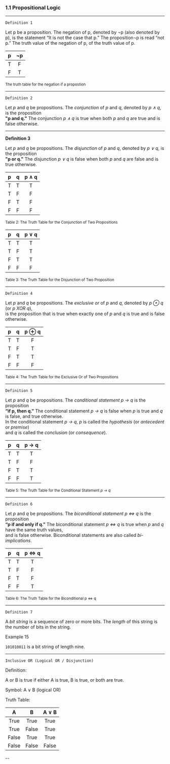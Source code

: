 ### 1.1 Propositional Logic

---

`Definition 1`

Let p be a proposition. The negation of p, denoted by ¬p (also denoted by p), is the statement
“It is not the case that p.”
The proposition¬p is read “not p.” The truth value of the negation of p,
of the truth value of p.

|  p  | ¬p  |
| :-: | :-: |
|  T  |  F  |
|  F  |  T  |

<sub>The truth table for the negation if a propostion</sub>

---

`Definition 2`

Let _p_ and _q_ be propositions. The _conjunction_ of _p_ and _q_, denoted by _p ∧ q_, is the proposition  
**"p and q."** The conjunction _p ∧ q_ is true when both _p_ and _q_ are true and is false otherwise.

---

**Definition 3**

Let _p_ and _q_ be propositions. The _disjunction_ of _p_ and _q_, denoted by _p ∨ q_, is the proposition  
**"p or q."** The disjunction _p ∨ q_ is false when both _p_ and _q_ are false and is true otherwise.

|  p  |  q  | p ∧ q |
| :-: | :-: | :---: |
|  T  |  T  |   T   |
|  T  |  F  |   F   |
|  F  |  T  |   F   |
|  F  |  F  |   F   |

<sub>Table 2: The Truth Table for the Conjunction of Two Propositions</sub>

|  p  |  q  | p ∨ q |
| :-: | :-: | :---: |
|  T  |  T  |   T   |
|  T  |  F  |   T   |
|  F  |  T  |   T   |
|  F  |  F  |   F   |

<sub>Table 3: The Truth Table for the Disjunction of Two Proposition</sub>

---

`Definition 4`

Let _p_ and _q_ be propositions. The _exclusive or_ of _p_ and _q_, denoted by _p ⊕ q_ (or _p XOR q_),  
is the proposition that is true when exactly one of _p_ and _q_ is true and is false otherwise.

|  p  |  q  | p ⊕ q |
| :-: | :-: | :---: |
|  T  |  T  |   F   |
|  T  |  F  |   T   |
|  F  |  T  |   T   |
|  F  |  F  |   F   |

<sub>Table 4: The Truth Table for the Exclusive Or of Two Propositions</sub>

---

`Definition 5`

Let _p_ and _q_ be propositions. The _conditional statement_ _p → q_ is the proposition  
**“if p, then q.”** The conditional statement _p → q_ is false when _p_ is true and _q_ is false, and true otherwise.  
In the conditional statement _p → q_, _p_ is called the _hypothesis_ (or _antecedent_ or _premise_)  
and _q_ is called the _conclusion_ (or _consequence_).

|  p  |  q  | p → q |
| :-: | :-: | :---: |
|  T  |  T  |   T   |
|  T  |  F  |   F   |
|  F  |  T  |   T   |
|  F  |  F  |   T   |

<sub>Table 5: The Truth Table for the Conditional Statement _p → q_</sub>

---

`Definition 6`

Let _p_ and _q_ be propositions. The _biconditional statement_ _p ⇔ q_ is the proposition  
**“p if and only if q.”** The biconditional statement _p ⇔ q_ is true when _p_ and _q_ have the same truth values,  
and is false otherwise. Biconditional statements are also called _bi-implications_.

|  p  |  q  | p ⇔ q |
| :-: | :-: | :---: |
|  T  |  T  |   T   |
|  T  |  F  |   F   |
|  F  |  T  |   F   |
|  F  |  F  |   T   |

<sub>Table 6: The Truth Table for the Biconditional p ⇔ q</sub>

---

`Definition 7`

A _bit string_ is a sequence of zero or more bits. The _length_ of this string is the number of bits in the string.

Example 15

`101010011` is a bit string of length nine.

---

`Inclusive OR (Logical OR / Disjunction)`

Definition:

A or B is true if either A is true, B is true, or both are true.

Symbol: A ∨ B (logical OR)

Truth Table:

|   A   |   B   | A ∨ B |
| :---: | :---: | :---: |
| True  | True  | True  |
| True  | False | True  |
| False | True  | True  |
| False | False | False |

--

